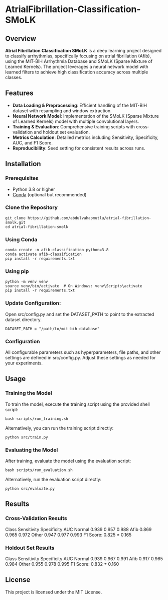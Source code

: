 # AtrialFibrillation-Classification-SMoLK

## Overview

**Atrial Fibrillation Classification SMoLK** is a deep learning project designed to classify arrhythmias, specifically focusing on atrial fibrillation (Afib), using the MIT-BIH Arrhythmia Database and SMoLK (Sparse Mixture of Learned Kernels). The project leverages a neural network model with learned filters to achieve high classification accuracy across multiple classes.

## Features

- **Data Loading & Preprocessing**: Efficient handling of the MIT-BIH dataset with resampling and window extraction.
- **Neural Network Model**: Implementation of the SMoLK (Sparse Mixture of Learned Kernels) model with multiple convolutional layers.
- **Training & Evaluation**: Comprehensive training scripts with cross-validation and holdout set evaluation.
- **Metrics Calculation**: Detailed metrics including Sensitivity, Specificity, AUC, and F1 Score.
- **Reproducibility**: Seed setting for consistent results across runs.

## Installation

### Prerequisites

- Python 3.8 or higher
- [Conda](https://docs.conda.io/en/latest/) (optional but recommended)

### Clone the Repository

```
git clone https://github.com/abdulvahapmutlu/atrial-fibrillation-smolk.git
cd atrial-fibrillation-smolk
```

### Using Conda
```
conda create -n afib-classification python=3.8
conda activate afib-classification
pip install -r requirements.txt
```

### Using pip
```
python -m venv venv
source venv/bin/activate  # On Windows: venv\Scripts\activate
pip install -r requirements.txt
```

### Update Configuration:

Open src/config.py and set the DATASET_PATH to point to the extracted dataset directory.
 ``` 
DATASET_PATH = "/path/to/mit-bih-database"
```

### Configuration
All configurable parameters such as hyperparameters, file paths, and other settings are defined in src/config.py. Adjust these settings as needed for your experiments.

## Usage

### Training the Model
To train the model, execute the training script using the provided shell script:

```
bash scripts/run_training.sh
```
Alternatively, you can run the training script directly:
```
python src/train.py
```
### Evaluating the Model
After training, evaluate the model using the evaluation script:

```
bash scripts/run_evaluation.sh
```
Alternatively, run the evaluation script directly:
```
python src/evaluate.py
```
## Results

### Cross-Validation Results
Class	Sensitivity	Specificity	AUC
Normal	0.939	0.957	0.988
Afib	0.869	0.965	0.972
Other	0.947	0.977	0.993
F1 Score: 0.825 ± 0.165

### Holdout Set Results
Class	Sensitivity	Specificity	AUC
Normal	0.939	0.967	0.991
Afib	0.917	0.965	0.984
Other	0.955	0.978	0.995
F1 Score: 0.832 ± 0.160

## License
This project is licensed under the MIT License.
